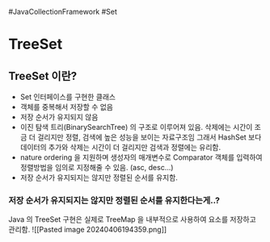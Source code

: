 #JavaCollectionFramework  #Set 


# TreeSet


## TreeSet 이란?

*  Set 인터페이스를 구현한 클래스
* 객체를 중복해서 저장할 수 없음
* 저장 순서가 유지되지 않음
* 이진 탐색 트리(BinarySearchTree) 의 구조로 이루어져 있음.
	삭제에는 시간이 조금 더 걸리지만 정렬, 검색에 높은 성능을 보이는 자료구조임
	그래서 HashSet 보다 데이터의 추가와 삭제는 시간이 더 걸리지만 검색과 정렬에는 유리함.
* nature ordering 을 지원하며 생성자의 매개변수로 Comparator 객체를 입력하여 정렬방법을 임의로 지정해줄 수 있음. (asc, desc...)
* 저장 순서가 유지되지는 않지만 정렬된 순서를 유지함.


### 저장 순서가 유지되지는 않지만 정렬된 순서를 유지한다는게..?

Java 의 TreeSet 구현은 실제로 TreeMap 을 내부적으로 사용하여 요소를 저장하고 관리함.
![[Pasted image 20240406194359.png]]


